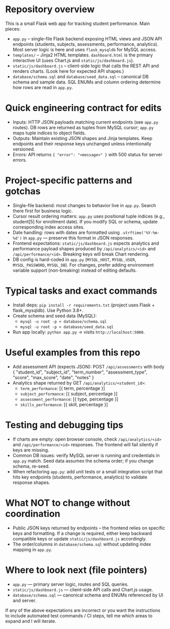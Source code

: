 <!-- .github/copilot-instructions.md - guidance for AI coding agents -->
# Repository overview

This is a small Flask web app for tracking student performance. Main pieces:

- `app.py` – single-file Flask backend exposing HTML views and JSON API endpoints (students, subjects, assessments, performance, analytics). Most server logic is here and uses `flask_mysqldb` for MySQL access.
- `templates/` – Jinja2 HTML templates. `dashboard.html` is the primary interactive UI (uses Chart.js and `static/js/dashboard.js`).
- `static/js/dashboard.js` – client-side logic that calls the REST API and renders charts. (Look here for expected API shapes.)
- `database/schema.sql` and `database/seed_data.sql` – canonical DB schema and sample data. SQL ENUMs and column ordering determine how rows are read in `app.py`.

# Quick engineering contract for edits

- Inputs: HTTP JSON payloads matching current endpoints (see `app.py` routes). DB rows are returned as tuples from MySQL cursor; `app.py` maps tuple indices to object fields.
- Outputs: Maintain existing JSON shapes and Jinja templates. Keep endpoints and their response keys unchanged unless intentionally versioned.
- Errors: API returns `{ "error": "<message>" }` with 500 status for server errors.

# Project-specific patterns and gotchas

- Single-file backend: most changes to behavior live in `app.py`. Search there first for business logic.
- Cursor result ordering matters: `app.py` uses positional tuple indices (e.g., student[5] for enrollment date). If you modify SQL or schema, update corresponding index access sites.
- Date handling: rows with dates are formatted using `.strftime('%Y-%m-%d')` in `app.py` — preserve this format in JSON responses.
- Frontend expectations: `static/js/dashboard.js` expects analytics and performance payload shapes produced by `/api/analytics/<id>` and `/api/performance/<id>`. Breaking keys will break Chart rendering.
- DB config is hard-coded in `app.py` (`MYSQL_HOST`, `MYSQL_USER`, `MYSQL_PASSWORD`, `MYSQL_DB`). For changes, prefer adding environment variable support (non-breaking) instead of editing defaults.

# Typical tasks and exact commands

- Install deps: `pip install -r requirements.txt` (project uses Flask + flask_mysqldb). Use Python 3.8+.
- Create schema and seed data (MySQL):
  - `mysql -u root -p < database/schema.sql`
  - `mysql -u root -p < database/seed_data.sql`
- Run app locally: `python app.py` → visits `http://localhost:5000`.

# Useful examples from this repo

- Add assessment API (expects JSON): POST `/api/assessments` with body { "student_id", "subject_id", "term_number", "assessment_type", "score", "max_score", "date", "notes" }
- Analytics shape returned by GET `/api/analytics/<student_id>`:
  - `term_performance`: [{ term, percentage }]
  - `subject_performance`: [{ subject, percentage }]
  - `assessment_performance`: [{ type, percentage }]
  - `skills_performance`: [{ skill, percentage }]

# Testing and debugging tips

- If charts are empty: open browser console, check `/api/analytics/<id>` and `/api/performance/<id>` responses. The frontend will fail silently if keys are missing.
- Common DB issues: verify MySQL server is running and credentials in `app.py` match. Seed data assumes the schema order; if you change schema, re-seed.
- When refactoring `app.py`: add unit tests or a small integration script that hits key endpoints (students, performance, analytics) to validate response shapes.

# What NOT to change without coordination

- Public JSON keys returned by endpoints – the frontend relies on specific keys and formatting. If a change is required, either keep backward compatible keys or update `static/js/dashboard.js` accordingly.
- The order/columns in `database/schema.sql` without updating index mapping in `app.py`.

# Where to look next (file pointers)

- `app.py` — primary server logic, routes and SQL queries.
- `static/js/dashboard.js` — client-side API calls and Chart.js usage.
- `database/schema.sql` — canonical schema and ENUMs referenced by UI and server.

If any of the above expectations are incorrect or you want the instructions to include automated test commands / CI steps, tell me which areas to expand and I will iterate.
